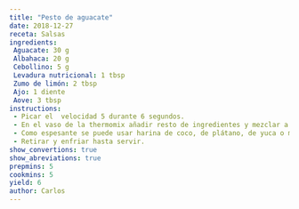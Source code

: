 ```yaml
---
title: "Pesto de aguacate"
date: 2018-12-27
receta: Salsas
ingredients:
 Aguacate: 30 g
 Albahaca: 20 g 
 Cebollino: 5 g
 Levadura nutricional: 1 tbsp
 Zumo de limón: 2 tbsp
 Ajo: 1 diente
 Aove: 3 tbsp
instructions:
 - Picar el  velocidad 5 durante 6 segundos.
 - En el vaso de la thermomix añadir resto de ingredientes y mezclar a velocidad 6 durante 15 segundos.
 - Como espesante se puede usar harina de coco, de plátano, de yuca o maicena de maíz.
 - Retirar y enfriar hasta servir.
show_convertions: true
show_abreviations: true
prepmins: 5
cookmins: 5
yield: 6
author: Carlos
---
```

<!--stackedit_data:
eyJoaXN0b3J5IjpbODAzOTczNDkyXX0=
-->
